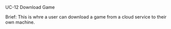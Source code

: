 UC-12 Download Game

Brief:
This is whre a user can download a game from a cloud service to their own machine.
